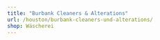 ```yaml
---
title: "Burbank Cleaners & Alterations"
url: /houston/burbank-cleaners-und-alterations/
shop: Wäscherei
---
```

